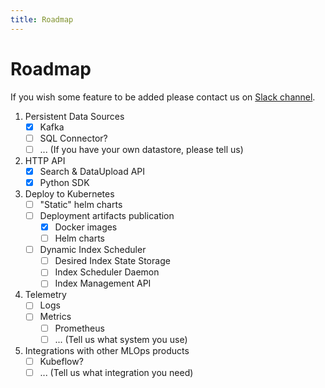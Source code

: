 ```yaml
---
title: Roadmap
---
```


# Roadmap

If you wish some feature to be added please contact us on [Slack channel](https://join.slack.com/t/vektonn/shared_invite/zt-yhiz2yoi-oKEA9UZgzMtgUky4PhdLwA).

1. Persistent Data Sources
    - [x] Kafka
    - [ ] SQL Connector?
    - [ ] ... (If you have your own datastore, please tell us)
2. HTTP API
    - [x] Search & DataUpload API
    - [x] Python SDK
3. Deploy to Kubernetes
    - [ ] "Static" helm charts
    - [ ] Deployment artifacts publication
        - [x] Docker images
        - [ ] Helm charts
    - [ ] Dynamic Index Scheduler
        - [ ] Desired Index State Storage
        - [ ] Index Scheduler Daemon
        - [ ] Index Management API
4. Telemetry
    - [ ] Logs
    - [ ] Metrics
        - [ ] Prometheus 
        - [ ] ... (Tell us what system you use)
5. Integrations with other MLOps products
    - [ ] Kubeflow?
    - [ ] ... (Tell us what integration you need)
